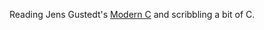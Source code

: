 Reading Jens Gustedt's [Modern C](https://gustedt.gitlabpages.inria.fr/modern-c/) and scribbling a bit of C.
